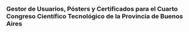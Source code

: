 ### Gestor de Usuarios, Pósters y Certificados para el Cuarto Congreso Científico Tecnológico de la Provincia de Buenos Aires
